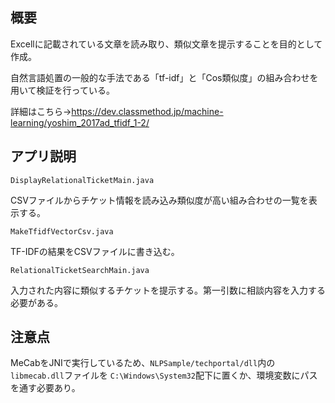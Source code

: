 ## 概要
Excellに記載されている文章を読み取り、類似文章を提示することを目的として作成。

自然言語処置の一般的な手法である「tf-idf」と「Cos類似度」の組み合わせを用いて検証を行っている。

詳細はこちら→https://dev.classmethod.jp/machine-learning/yoshim_2017ad_tfidf_1-2/

## アプリ説明
`DisplayRelationalTicketMain.java`

CSVファイルからチケット情報を読み込み類似度が高い組み合わせの一覧を表示する。

`MakeTfidfVectorCsv.java`

TF-IDFの結果をCSVファイルに書き込む。

`RelationalTicketSearchMain.java`

入力された内容に類似するチケットを提示する。第一引数に相談内容を入力する必要がある。

## 注意点
MeCabをJNIで実行しているため、`NLPSample/techportal/dll`内の`libmecab.dll`ファイルを
`C:\Windows\System32`配下に置くか、環境変数にパスを通す必要あり。
